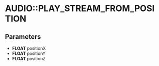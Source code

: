 # AUDIO::PLAY_STREAM_FROM_POSITION

## Parameters
* **FLOAT** positionX
* **FLOAT** positionY
* **FLOAT** positionZ
